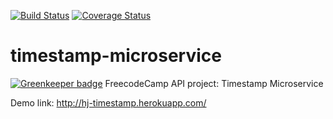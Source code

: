 [![Build Status](https://travis-ci.org/hexjelly/timestamp-microservice.svg?branch=master)](https://travis-ci.org/hexjelly/timestamp-microservice) [![Coverage Status](https://coveralls.io/repos/github/hexjelly/timestamp-microservice/badge.svg?branch=master)](https://coveralls.io/github/hexjelly/timestamp-microservice?branch=master)

# timestamp-microservice

[![Greenkeeper badge](https://badges.greenkeeper.io/hexjelly/timestamp-microservice.svg)](https://greenkeeper.io/)
FreecodeCamp API project: Timestamp Microservice

Demo link: http://hj-timestamp.herokuapp.com/
